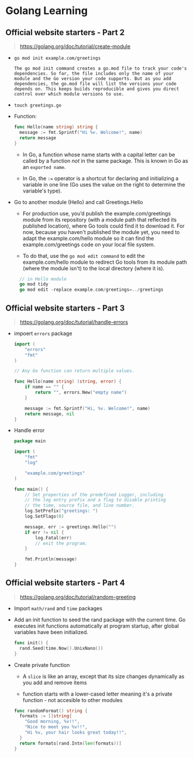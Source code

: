 # Golang Learning

## Official website starters - Part 2

> https://golang.org/doc/tutorial/create-module

* `go mod init example.com/greetings`
  ```
  The go mod init command creates a go.mod file to track your code's dependencies. So far, the file includes only the name of your module and the Go version your code supports. But as you add dependencies, the go.mod file will list the versions your code depends on. This keeps builds reproducible and gives you direct control over which module versions to use.
  ```

* `touch greetings.go`

* Function:

  ```go
  func Hello(name string) string {
    message := fmt.Sprintf("Hi %v. Welcome!", name)
    return message
  }

  ```

    * In Go, a function whose name starts with a capital letter can be called by a function _not_ in the same package. This is known in Go as an `exported name`.

    * In Go, the `:=` operator is a shortcut for declaring and initializing a variable in one line (Go uses the value on the right to determine the variable's type).

* Go to another module (Hello) and call Greetings.Hello
    - For production use, you’d publish the example.com/greetings module from its repository (with a module path that reflected its published location), where Go tools could find it to download it. For now, because you haven't published the module yet, you need to adapt the example.com/hello module so it can find the example.com/greetings code on your local file system.

    - To do that, use the `go mod edit command` to edit the example.com/hello module to redirect Go tools from its module path (where the module isn't) to the local directory (where it is).

    ```go
      // in Hello module
      go mod tidy
      go mod edit -replace example.com/greetings=../greetings
    ```
## Official website starters - Part 3

> https://golang.org/doc/tutorial/handle-errors

* impoert `errors` package

  ```go
  import (
      "errors"
      "fmt"
  )

  // Any Go function can return multiple values.

  func Hello(name string) (string, error) {
      if name == "" {
          return "", errors.New("empty name")
      }

      message := fmt.Sprintf("Hi, %v. Welcome!", name)
      return message, nil
  }
  ```

* Handle error

  ```go
  package main

  import (
      "fmt"
      "log"

      "example.com/greetings"
  )

  func main() {
      // Set properties of the predefined Logger, including
      // the log entry prefix and a flag to disable printing
      // the time, source file, and line number.
      log.SetPrefix("greetings: ")
      log.SetFlags(0)

      message, err := greetings.Hello("")
      if err != nil {
          log.Fatal(err)
          // exit the program.
      }

      fmt.Println(message)
  }
  ```

## Official website starters - Part 4

> https://golang.org/doc/tutorial/random-greeting

* Import `math/rand` and `time` packages

* Add an init function to seed the rand package with the current time. Go executes init functions automatically at program startup, after global variables have been initialized.

  ```go
  func init() {
    rand.Seed(time.Now().UnixNano())
  }
  ```
* Create private function

  *  A `slice` is like an array, except that its size changes dynamically as you add and remove items

  * function starts with a lower-cased letter meaning it's a private function - not accesible to other modules
  
  ```go
  func randomFormat() string {
    formats := []string{
      "Good morning, %v!!",
      "Nice to meet you %v!!",
      "Hi %v, your hair looks great today!!",
    }
    return formats[rand.Intn(len(formats))]
  }

  ```